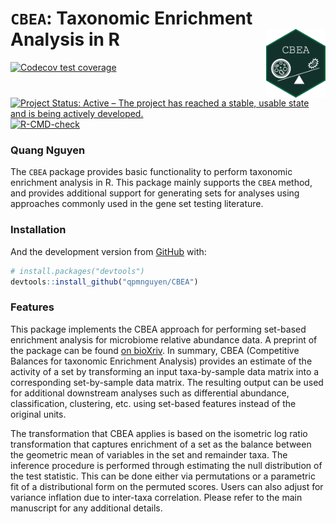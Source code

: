 
<!-- README.md is generated from README.Rmd. Please edit that file -->

# `CBEA`: Taxonomic Enrichment Analysis in R <img src='man/figures/hex-CBEA.png' align="right" height="100" style="float:right; height:110px;"/>

<!-- badges: start -->

[![Codecov test
coverage](https://codecov.io/gh/qpmnguyen/CBEA/branch/master/graph/badge.svg)](https://codecov.io/gh/qpmnguyen/CBEA?branch=master)
[![Project Status: Active – The project has reached a stable, usable
state and is being actively
developed.](https://www.repostatus.org/badges/latest/active.svg)](https://www.repostatus.org/#active)
[![R-CMD-check](https://github.com/qpmnguyen/CBEA/workflows/R-CMD-check-bioc/badge.svg)](https://github.com/qpmnguyen/CBEA/actions)
<!-- [![BioC status](http://www.bioconductor.org/shields/build/release/bioc/CBEA.svg)](https://bioconductor.org/checkResults/release/bioc-LATEST/CBEA) -->
<!-- badges: end -->

### Quang Nguyen

The `CBEA` package provides basic functionality to perform taxonomic
enrichment analysis in R. This package mainly supports the `CBEA`
method, and provides additional support for generating sets for analyses
using approaches commonly used in the gene set testing literature.

### Installation

And the development version from [GitHub](https://github.com/) with:

``` r
# install.packages("devtools")
devtools::install_github("qpmnguyen/CBEA")
```

### Features

This package implements the CBEA approach for performing set-based enrichment analysis for microbiome relative abundance data. A preprint of the package can be found [on bioXriv](https://www.biorxiv.org/content/10.1101/2021.09.07.459294v1.full). In summary, CBEA (Competitive Balances for taxonomic Enrichment Analysis) provides an estimate of the activity of a set by transforming an input taxa-by-sample data matrix into a corresponding set-by-sample data matrix. The resulting output can be used for additional downstream analyses such as differential abundance, classification, clustering, etc. using set-based features instead of the original units.  

The transformation that CBEA applies is based on the isometric log ratio transformation that captures enrichment of a set as the balance between the geometric mean of variables in the set and remainder taxa. The inference procedure is performed through estimating the null distribution of the test statistic. This can be done either via permutations or a parametric fit of a distributional form on the permuted scores. Users can also adjust for variance inflation due to inter-taxa correlation. Please refer to the main manuscript for any additional details.   
